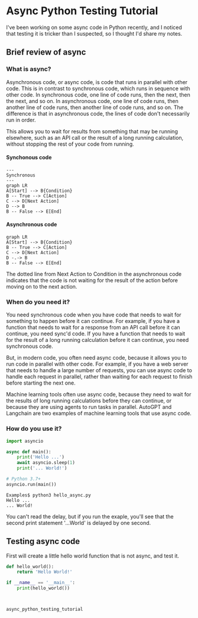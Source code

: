 # Async Python Testing Tutorial

I've been working on some async code in Python recently, and I noticed that testing it is tricker than I suspected, so I thought I'd share my notes.

## Brief review of async

### What is async?

Asynchronous code, or async code, is code that runs in parallel with other code.  This is in contrast to synchronous code, which runs in sequence with other code.  In synchronous code, one line of code runs, then the next, then the next, and so on.  In asynchronous code, one line of code runs, then another line of code runs, then another line of code runs, and so on.  The difference is that in asynchronous code, the lines of code don't necessarily run in order.

This allows you to wait for results from something that may be running elsewhere, such as an API call or the result of a long running calculation, without stopping the rest of your code from running.

#### Synchonous code


```mermaid
---
Synchronous
---
graph LR
A[Start] --> B{Condition}
B -- True --> C[Action]
C --> D[Next Action]
D --> B
B -- False --> E[End]
```

#### Asynchronous code

```mermaid
graph LR
A[Start] --> B{Condition}
B -- True --> C[Action]
C --> D[Next Action]
D -.-> B
B -- False --> E[End]
```

The dotted line from Next Action to Condition in the asynchronous code indicates that the code is not waiting for the result of the action before moving on to the next action.


### When do you need it?

You need synchronous code when you have code that needs to wait for something to happen before it can continue.  For example, if you have a function that needs to wait for a response from an API call before it can continue, you need sync'd code.  If you have a function that needs to wait for the result of a long running calculation before it can continue, you need synchronous code.

But, in modern code, you often need async code, because it allows you to run code in parallel with other code.  For example, if you have a web server that needs to handle a large number of requests, you can use async code to handle each request in parallel, rather than waiting for each request to finish before starting the next one.

Machine learning tools often use async code, because they need to wait for the results of long running calculations before they can continue, or because they are using agents to run tasks in parallel. AutoGPT and Langchain are two examples of machine learning tools that use async code.

### How do you use it?

```python
import asyncio

async def main():
    print('Hello ...')
    await asyncio.sleep(1)
    print('... World!')

# Python 3.7+
asyncio.run(main())
```
```
Examples$ python3 hello_async.py 
Hello ...
... World!
```

You can't read the delay, but if you run the exaple, you'll see that the second print statement  '...World' is delayed by one second.

## Testing async code

First will create a little hello world function that is not async, and test it.

```python
def hello_world():
    return 'Hello World!'

if __name__ == '__main__':
    print(hello_world())
```

```

```

```python

async_python_testing_tutorial
